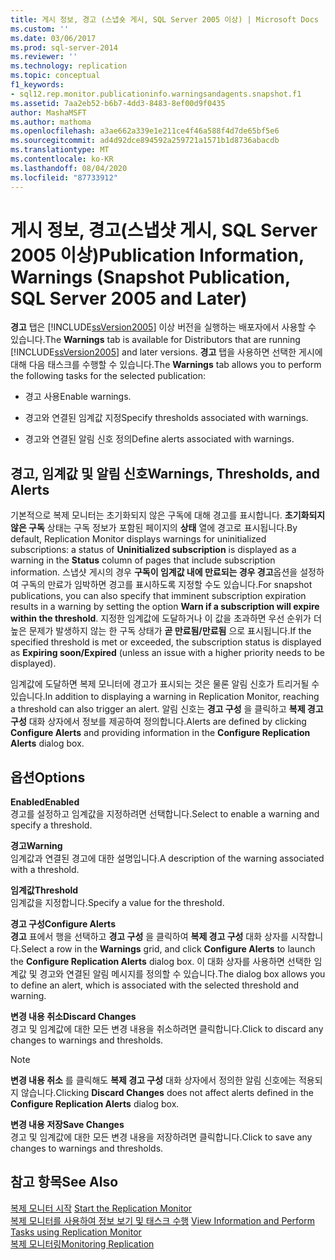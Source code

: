 ```yaml
---
title: 게시 정보, 경고 (스냅숏 게시, SQL Server 2005 이상) | Microsoft Docs
ms.custom: ''
ms.date: 03/06/2017
ms.prod: sql-server-2014
ms.reviewer: ''
ms.technology: replication
ms.topic: conceptual
f1_keywords:
- sql12.rep.monitor.publicationinfo.warningsandagents.snapshot.f1
ms.assetid: 7aa2eb52-b6b7-4dd3-8483-8ef00d9f0435
author: MashaMSFT
ms.author: mathoma
ms.openlocfilehash: a3ae662a339e1e211ce4f46a588f4d7de65bf5e6
ms.sourcegitcommit: ad4d92dce894592a259721a1571b1d8736abacdb
ms.translationtype: MT
ms.contentlocale: ko-KR
ms.lasthandoff: 08/04/2020
ms.locfileid: "87733912"
---
```

# <a name="publication-information-warnings-snapshot-publication-sql-server-2005-and-later"></a><span data-ttu-id="2d595-102">게시 정보, 경고(스냅샷 게시, SQL Server 2005 이상)</span><span class="sxs-lookup"><span data-stu-id="2d595-102">Publication Information, Warnings (Snapshot Publication, SQL Server 2005 and Later)</span></span>
  <span data-ttu-id="2d595-103">**경고** 탭은 [!INCLUDE[ssVersion2005](../../includes/ssversion2005-md.md)] 이상 버전을 실행하는 배포자에서 사용할 수 있습니다.</span><span class="sxs-lookup"><span data-stu-id="2d595-103">The **Warnings** tab is available for Distributors that are running [!INCLUDE[ssVersion2005](../../includes/ssversion2005-md.md)] and later versions.</span></span> <span data-ttu-id="2d595-104">**경고** 탭을 사용하면 선택한 게시에 대해 다음 태스크를 수행할 수 있습니다.</span><span class="sxs-lookup"><span data-stu-id="2d595-104">The **Warnings** tab allows you to perform the following tasks for the selected publication:</span></span>  
  
-   <span data-ttu-id="2d595-105">경고 사용</span><span class="sxs-lookup"><span data-stu-id="2d595-105">Enable warnings.</span></span>  
  
-   <span data-ttu-id="2d595-106">경고와 연결된 임계값 지정</span><span class="sxs-lookup"><span data-stu-id="2d595-106">Specify thresholds associated with warnings.</span></span>  
  
-   <span data-ttu-id="2d595-107">경고와 연결된 알림 신호 정의</span><span class="sxs-lookup"><span data-stu-id="2d595-107">Define alerts associated with warnings.</span></span>  
  
## <a name="warnings-thresholds-and-alerts"></a><span data-ttu-id="2d595-108">경고, 임계값 및 알림 신호</span><span class="sxs-lookup"><span data-stu-id="2d595-108">Warnings, Thresholds, and Alerts</span></span>  
 <span data-ttu-id="2d595-109">기본적으로 복제 모니터는 초기화되지 않은 구독에 대해 경고를 표시합니다. **초기화되지 않은 구독** 상태는 구독 정보가 포함된 페이지의 **상태** 열에 경고로 표시됩니다.</span><span class="sxs-lookup"><span data-stu-id="2d595-109">By default, Replication Monitor displays warnings for uninitialized subscriptions: a status of **Uninitialized subscription** is displayed as a warning in the **Status** column of pages that include subscription information.</span></span> <span data-ttu-id="2d595-110">스냅샷 게시의 경우 **구독이 임계값 내에 만료되는 경우 경고**옵션을 설정하여 구독의 만료가 임박하면 경고를 표시하도록 지정할 수도 있습니다.</span><span class="sxs-lookup"><span data-stu-id="2d595-110">For snapshot publications, you can also specify that imminent subscription expiration results in a warning by setting the option **Warn if a subscription will expire within the threshold**.</span></span> <span data-ttu-id="2d595-111">지정한 임계값에 도달하거나 이 값을 초과하면 우선 순위가 더 높은 문제가 발생하지 않는 한 구독 상태가 **곧 만료됨/만료됨** 으로 표시됩니다.</span><span class="sxs-lookup"><span data-stu-id="2d595-111">If the specified threshold is met or exceeded, the subscription status is displayed as **Expiring soon/Expired** (unless an issue with a higher priority needs to be displayed).</span></span>  
  
 <span data-ttu-id="2d595-112">임계값에 도달하면 복제 모니터에 경고가 표시되는 것은 물론 알림 신호가 트리거될 수 있습니다.</span><span class="sxs-lookup"><span data-stu-id="2d595-112">In addition to displaying a warning in Replication Monitor, reaching a threshold can also trigger an alert.</span></span> <span data-ttu-id="2d595-113">알림 신호는 **경고 구성** 을 클릭하고 **복제 경고 구성** 대화 상자에서 정보를 제공하여 정의합니다.</span><span class="sxs-lookup"><span data-stu-id="2d595-113">Alerts are defined by clicking **Configure Alerts** and providing information in the **Configure Replication Alerts** dialog box.</span></span>  
  
## <a name="options"></a><span data-ttu-id="2d595-114">옵션</span><span class="sxs-lookup"><span data-stu-id="2d595-114">Options</span></span>  
 <span data-ttu-id="2d595-115">**Enabled**</span><span class="sxs-lookup"><span data-stu-id="2d595-115">**Enabled**</span></span>  
 <span data-ttu-id="2d595-116">경고를 설정하고 임계값을 지정하려면 선택합니다.</span><span class="sxs-lookup"><span data-stu-id="2d595-116">Select to enable a warning and specify a threshold.</span></span>  
  
 <span data-ttu-id="2d595-117">**경고**</span><span class="sxs-lookup"><span data-stu-id="2d595-117">**Warning**</span></span>  
 <span data-ttu-id="2d595-118">임계값과 연결된 경고에 대한 설명입니다.</span><span class="sxs-lookup"><span data-stu-id="2d595-118">A description of the warning associated with a threshold.</span></span>  
  
 <span data-ttu-id="2d595-119">**임계값**</span><span class="sxs-lookup"><span data-stu-id="2d595-119">**Threshold**</span></span>  
 <span data-ttu-id="2d595-120">임계값을 지정합니다.</span><span class="sxs-lookup"><span data-stu-id="2d595-120">Specify a value for the threshold.</span></span>  
  
 <span data-ttu-id="2d595-121">**경고 구성**</span><span class="sxs-lookup"><span data-stu-id="2d595-121">**Configure Alerts**</span></span>  
 <span data-ttu-id="2d595-122">**경고** 표에서 행을 선택하고 **경고 구성** 을 클릭하여 **복제 경고 구성** 대화 상자를 시작합니다.</span><span class="sxs-lookup"><span data-stu-id="2d595-122">Select a row in the **Warnings** grid, and click **Configure Alerts** to launch the **Configure Replication Alerts** dialog box.</span></span> <span data-ttu-id="2d595-123">이 대화 상자를 사용하면 선택한 임계값 및 경고와 연결된 알림 메시지를 정의할 수 있습니다.</span><span class="sxs-lookup"><span data-stu-id="2d595-123">The dialog box allows you to define an alert, which is associated with the selected threshold and warning.</span></span>  
  
 <span data-ttu-id="2d595-124">**변경 내용 취소**</span><span class="sxs-lookup"><span data-stu-id="2d595-124">**Discard Changes**</span></span>  
 <span data-ttu-id="2d595-125">경고 및 임계값에 대한 모든 변경 내용을 취소하려면 클릭합니다.</span><span class="sxs-lookup"><span data-stu-id="2d595-125">Click to discard any changes to warnings and thresholds.</span></span>  
  
> [!NOTE]  
>  <span data-ttu-id="2d595-126">**변경 내용 취소** 를 클릭해도 **복제 경고 구성** 대화 상자에서 정의한 알림 신호에는 적용되지 않습니다.</span><span class="sxs-lookup"><span data-stu-id="2d595-126">Clicking **Discard Changes** does not affect alerts defined in the **Configure Replication Alerts** dialog box.</span></span>  
  
 <span data-ttu-id="2d595-127">**변경 내용 저장**</span><span class="sxs-lookup"><span data-stu-id="2d595-127">**Save Changes**</span></span>  
 <span data-ttu-id="2d595-128">경고 및 임계값에 대한 모든 변경 내용을 저장하려면 클릭합니다.</span><span class="sxs-lookup"><span data-stu-id="2d595-128">Click to save any changes to warnings and thresholds.</span></span>  
  
## <a name="see-also"></a><span data-ttu-id="2d595-129">참고 항목</span><span class="sxs-lookup"><span data-stu-id="2d595-129">See Also</span></span>  
 <span data-ttu-id="2d595-130">[복제 모니터 시작](monitor/start-the-replication-monitor.md) </span><span class="sxs-lookup"><span data-stu-id="2d595-130">[Start the Replication Monitor](monitor/start-the-replication-monitor.md) </span></span>  
 <span data-ttu-id="2d595-131">[복제 모니터를 사용하여 정보 보기 및 태스크 수행](monitor/view-information-and-perform-tasks-replication-monitor.md) </span><span class="sxs-lookup"><span data-stu-id="2d595-131">[View Information and Perform Tasks using Replication Monitor](monitor/view-information-and-perform-tasks-replication-monitor.md) </span></span>  
 [<span data-ttu-id="2d595-132">복제 모니터링</span><span class="sxs-lookup"><span data-stu-id="2d595-132">Monitoring Replication</span></span>](monitoring-replication.md)  
  
  
